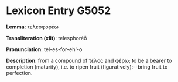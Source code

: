 # Lexicon Entry G5052

**Lemma**: τελεσφορέω

**Transliteration (xlit)**: telesphoréō

**Pronunciation**: tel-es-for-eh'-o

**Description**:
from a compound of τέλος and φέρω; to be a bearer to completion (maturity), i.e. to ripen fruit (figuratively):--bring fruit to perfection.
